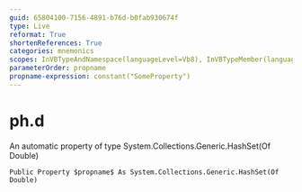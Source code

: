 ```yaml
---
guid: 65804100-7156-4891-b76d-b0fab930674f
type: Live
reformat: True
shortenReferences: True
categories: mnemonics
scopes: InVBTypeAndNamespace(languageLevel=Vb8), InVBTypeMember(languageLevel=Vb8)
parameterOrder: propname
propname-expression: constant("SomeProperty")
---
```


# ph.d

An automatic property of type System.Collections.Generic.HashSet(Of Double)

```
Public Property $propname$ As System.Collections.Generic.HashSet(Of Double)
```
